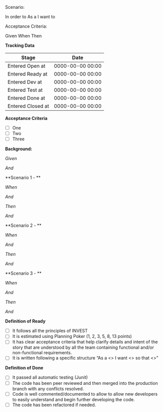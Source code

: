 Scenario:

In order to <do something>
As a <user>
I want to <achieve some goal>



Acceptance Criteria:

Given <some state>
When <some action>
Then <some expectation>


**Tracking Data**

| Stage | Date |
| ------ | ------ |
| Entered Open at | 0000-00-00 00:00 |
| Entered Ready at | 0000-00-00 00:00 |
| Entered Dev at | 0000-00-00 00:00 |
| Entered Test at | 0000-00-00 00:00 |
| Entered Done at | 0000-00-00 00:00 |
| Entered Closed at | 0000-00-00 00:00 |

**Acceptance Criteria**
- [ ] One
- [ ] Two
- [ ] Three

**Background:**

*Given* 

*And* 

**Scenario 1 - **

*When* 

*And* 

*Then* 

*And* 

**Scenario 2 - **

*When* 

*And* 

*Then* 

*And* 

**Scenario 3 - **

*When* 

*And* 

*Then* 

*And* 

**Definition of Ready**
- [ ] It follows all the principles of INVEST
- [ ] It is estimated using Planning Poker (1, 2, 3, 5, 8, 13 points)
- [ ] It has clear acceptance criteria that help clarify details and intent of the story that are understood by all the 
team containing functional and/or non-functional requirements.
- [ ] It is written following a specific structure “As a <> I want <> so that <>”

**Definition of Done**
- [ ] It passed all automatic testing (Junit)
- [ ] The code has been peer reviewed and then merged into the production branch with any conflicts resolved. 
- [ ] Code is well commented/documented to allow to allow new developers to easily understand and begin further developing the code.
- [ ] The code has been refactored if needed.
